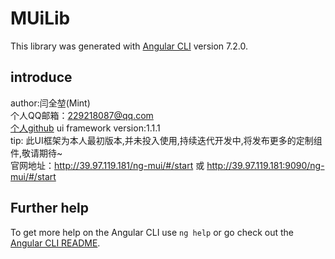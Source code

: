 # MUiLib

This library was generated with [Angular CLI](https://github.com/angular/angular-cli) version 7.2.0.

## introduce

author:闫全堃(Mint)  
个人QQ邮箱：229218087@qq.com  
[个人github](https://github.com/yanquankun) 
ui framework version:1.1.1  
tip: 此UI框架为本人最初版本,并未投入使用,持续迭代开发中,将发布更多的定制组件,敬请期待~  
官网地址：http://39.97.119.181/ng-mui/#/start 或 http://39.97.119.181:9090/ng-mui/#/start  

## Further help

To get more help on the Angular CLI use `ng help` or go check out the [Angular CLI README](https://github.com/angular/angular-cli/blob/master/README.md).
